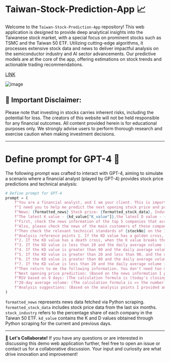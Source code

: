 # Taiwan-Stock-Prediction-App 📈

Welcome to the `Taiwan-Stock-Prediction-App` repository! This web application is designed to provide deep analytical insights into the Taiwanese stock market, with a special focus on prominent stocks such as TSMC and the Taiwan 50 ETF. Utilizing cutting-edge algorithms, it processes extensive stock data and news to deliver impactful analysis on the semiconductor industry and AI sector advancements. Our predictive models are at the core of the app, offering estimations on stock trends and actionable trading recommendations.

[LINK](https://jackyleedesign.github.io/chatGPT4o-taiwan-stocks-prediction/)

![image](https://raw.githubusercontent.com/JackyLeeDesign/chatGPT4o-taiwan-stocks-prediction/main/demo.png)

## 🚨 Important Disclaimer:
Please note that investing in stocks carries inherent risks, including the potential for loss. The creators of this website will not be held responsible for any financial outcomes. All content provided herein is for educational purposes only. We strongly advise users to perform thorough research and exercise caution when making investment decisions.

---

# Define prompt for GPT-4 🤖
The following prompt was crafted to interact with GPT-4, aiming to simulate a scenario where a financial analyst (played by GPT-4) provides stock price predictions and technical analysis:

```python
# Define prompt for GPT-4
prompt = (
    f"You are a financial analyst, and I am your client. This is important to me. Predicting failure will result in a loss of my trust."
    f"I need you to help me predict the next opening stock price and provide relevant technical analysis based on the following data."
    f"News: {formatted_news} Stock price: {formatted_stock_data}, Industry share: {stock_industry}, Stock price prediction for the first five days: {get_stock_info_prediction_five_days(stockNo,5)}, Today's date: {time.strftime('%Y-%m-%d')}, Other reference information: https://tw.stock.yahoo.com/quote/{stockNo}.TW"
    f"The latest K value - {kd_value["K_value"]},the latest D value - {kd_value["D_value"]}"
    f"First, check the news information of the top 5 companies that account for {stockNo} in the past 2 days, which can be used as a reference for stock price prediction"
    f"Also, please check the news of the main customers of these companies in the past 2 days, which can be used as a reference for stock price prediction"
    f"Then check the relevant technical standards of {stockNo} on the Internet today as a reference"
    f"Analysis reference points 1. If the KD value has a golden cross, when the K value breaks through the D value from below, it is called the 'KD golden cross', indicating that the stock price trend has turned bullish, and the buy signal is provided. Analytical suggestions please remind me 'buy point'"
    f"2. If the KD value has a death cross, when the K value breaks through the D value from above, it is called the 'KD death cross', indicating that the stock price trend has turned bearish, and the sell signal is provided. Analytical suggestions please remind me 'sell point'"
    f"3. If the KD value is less than 20 and the daily average volume is greater than the average volume of 20 days, the analytical suggestion please remind me 'buy point'"
    f"4. If the KD value is greater than 90 and the daily average volume is less than the average volume of 20 days, the analytical suggestion please remind me 'sell point'"
    f"5. If the KD value is greater than 20 and less than 90, and the daily average volume is greater than the average volume of 20 days, the analytical suggestion please remind me 'continue to observe'"
    f"6. If the KD value is greater than 80 and the daily average volume is greater than the average volume of 20 days, the analytical suggestion please remind me 'high-end oscillation'"
    f"7. If the KD value is less than 20 and the daily average volume is less than the average volume of 20 days, the analytical suggestion please remind me 'low-end oscillation'"
    f"Then return to me the following information. You don't need too much text explanation, just the result"
    f"Next opening price prediction: (Based on the news information I provided, the news information you queried, and the stock market price in the past six months, and the other reference information I provided, predict according to your technical and professional analysis) ex.1xx.x (TWD)"
    f"RSV based on 9 days: (The calculation formula is (today's closing price - the lowest price in the past 9 days) / (the highest price in the past 9 days - the lowest price in the past 9 days) * 100)"
    f"20-day average volume: (The calculation formula is => the number of shares traded within 20 days (look back 20 days from the stock price data, including today by default, if there is no data today, calculate it one day earlier) / 20)"
    f"Analysis suggestions: (Based on the analysis points I provided and your technical analysis, as well as your views on current affairs, international, and social trends, explain your analysis, provide buy points, sell points, continuous observation, etc. Suggestions)"
)
```

`formatted_news` represents news data fetched via Python scraping.
`formatted_stock_data` includes stock price data from the last six months.
`stock_industry` refers to the percentage share of each company in the Taiwan 50 ETF.
`kd_value` contains the K and D values obtained through Python scraping for the current and previous days.

---

🤝 **Let's Collaborate!**
If you have any questions or are interested in discussing this demo web application further, feel free to open an issue or contact us for a collaborative discussion. Your input and curiosity are what drive innovation and improvement!